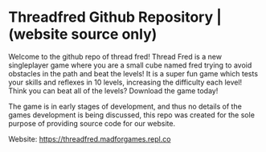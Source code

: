 # Threadfred Github Repository | (website source only)
Welcome to the github repo of thread fred!
Thread Fred is a new singleplayer game where you are a small cube named fred trying to avoid obstacles in the path and beat the levels!
It is a super fun game which tests your skills and reflexes in 10 levels, increasing the difficulty each level! Think you can beat all of the levels? Download the game today!

The game is in early stages of development, and thus no details of the games development is being discussed, this repo was created for the sole purpose of providing source code for our website.

Website: https://threadfred.madforgames.repl.co
